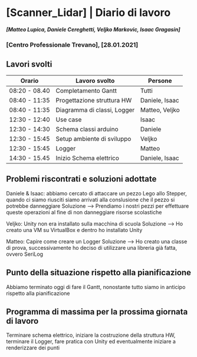 # [Scanner_Lidar] | Diario di lavoro
##### [Matteo Lupica, Daniele Cereghetti, Veljko Markovic, Isaac Gragasin]
### [Centro Professionale Trevano], [28.01.2021]

## Lavori svolti

|Orario        |Lavoro svolto                 |Persone        |
|--------------|------------------------------|---------------|
|08:20 - 08.40 |Completamento Gantt           |Tutti          |
|08:40 - 11:35 |Progettazione struttura HW    |Daniele, Isaac |
|08:40 - 11:35 |Diagramma di classi, Logger   |Matteo, Veljko |
|12:30 - 12:40 |Use case                      |Isaac          |
|12:30 - 14:30 |Schema classi arduino         |Daniele        |
|12:30 - 15:45 |Setup ambiente di sviluppo    |Veljko         |
|12:30 - 15:45 |Logger                        |Matteo         |
|14:30 - 15.45 |Inizio Schema elettrico       |Daniele, Isaac | 

##  Problemi riscontrati e soluzioni adottate
Daniele & Isaac: abbiamo cercato di attaccare un pezzo Lego allo Stepper, quando ci siamo riusciti siamo arrivati alla conslusione che il pezzo si potrebbe danneggiare
Soluzione --> Prendiamo i nostri pezzi per effettuare queste operazioni al fine di non danneggiare risorse scolastiche

Veljko: Unity non era installato sulla macchina di scuola
Soluzione --> Ho creato una VM su VirtualBox e dentro ho installato Unity

Matteo: Capire come creare un Logger
Soluzione --> Ho creato una classe di prova, successivamente ho deciso di utilizzare una libreria già fatta, ovvero SeriLog

##  Punto della situazione rispetto alla pianificazione
Abbiamo terminato oggi di fare il Gantt, nonostante tutto siamo in anticipo rispetto alla pianificazione

## Programma di massima per la prossima giornata di lavoro
Terminare schema elettrico, iniziare la costruzione della struttura HW, terminare il Logger, fare pratica con Unity ed eventualmente iniziare a renderizzare dei punti
